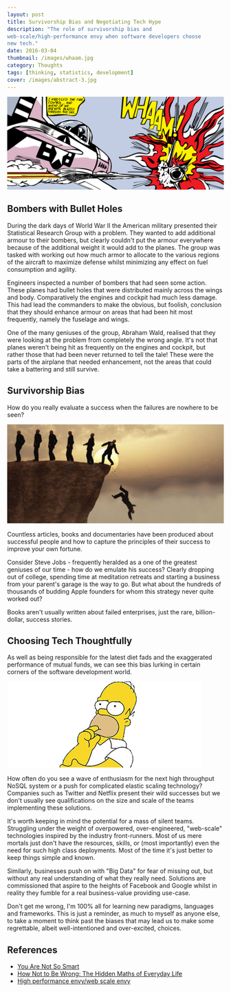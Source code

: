 ```yaml
---
layout: post
title: Survivorship Bias and Negotiating Tech Hype
description: "The role of survivorship bias and
web-scale/high-performance envy when software developers choose
new tech."
date: 2016-03-04
thumbnail: /images/whaam.jpg
category: Thoughts
tags: [thinking, statistics, development]
cover: /images/abstract-3.jpg
---
```


![](/images/whaam.jpg)

## Bombers with Bullet Holes

During the dark days of World War II the American military presented
their Statistical Research Group with a problem. They wanted to add additional armour to
their bombers, but clearly couldn't put the armour everywhere because
of the additional weight it would add to the planes. The group was
tasked with working out how much armor to allocate to the various regions
of the aircraft to maximize defense whilst minimizing any effect on
fuel consumption and agility.

Engineers inspected a number of bombers that had seen some action. These
planes had bullet holes that were distributed mainly across the wings
and body. Comparatively the engines and cockpit had much less
damage. This had lead the commanders to make the obvious, but foolish, conclusion that
they should enhance armour on areas that had been hit most
frequently, namely the fuselage and wings. 

One of the many geniuses of the group, Abraham Wald, realised that they
were looking at the problem from completely the wrong angle. It's not
that planes weren't being hit as frequently on the engines and cockpit,
but rather those that had been never returned to tell the tale! These
were the parts of the airplane that needed enhancement, not the areas
that could take a battering and still survive.

## Survivorship Bias

How do you really evaluate a success when the failures are nowhere
to be seen?

![Survive](/images/survive.jpg)

Countless articles, books and documentaries have been produced about
successful people and how to capture the principles of their success to
improve your own fortune.

Consider Steve Jobs - frequently heralded as a one of the greatest
geniuses of our time - how do we emulate his success? Clearly dropping
out of college, spending time at meditation retreats and starting a
business from your parent's garage is the way to go. But what about
the hundreds of thousands of budding Apple founders for whom this
strategy never quite worked out?

Books aren't usually written about failed enterprises,
just the rare, billion-dollar, success stories.

## Choosing Tech Thoughtfully

As well as being responsible for the latest diet fads and the exaggerated
performance of mutual funds, we can see this
bias lurking in certain corners of the software development world.


![Thinking](/images/homer_thought.jpg)

How often do you see a wave of enthusiasm for the next high
throughput NoSQL
system or a push for complicated elastic scaling technology? Companies
such as Twitter and Netflix present their wild successes but we don't usually see qualifications on the size and
scale of the teams implementing these solutions.

It's worth keeping in
mind the potential for a mass of silent teams. Struggling under the
weight of overpowered, over-engineered, "web-scale" technologies
inspired by the industry front-runners. Most of us mere mortals just don't
have the resources, skills, or (most importantly) even the need for
such high class deployments. Most of the time it's just better to keep
things simple and known.

Similarly, businesses push on with "Big Data" for fear of missing
out, but without any real understanding of what they really
need. Solutions are commissioned that aspire to the heights of Facebook and Google
whilst in reality they fumble for a real business-value providing use-case.

Don't get me wrong, I'm 100% all for learning new paradigms, languages
and frameworks. This is just a reminder, as much to myself as anyone
else, to take a moment to think past the biases that may lead us to
make some regrettable, albeit well-intentioned and over-excited, choices.


## References

* [You Are Not So
  Smart](https://youarenotsosmart.com/2013/05/23/survivorship-bias/)
* [How Not to Be Wrong: The Hidden Maths of Everyday Life](https://www.amazon.co.uk/dp/071819604X)
* [High performance envy/web scale envy](https://www.thoughtworks.com/radar/techniques/high-performance-envy-web-scale-envy)
